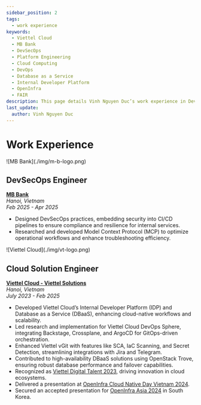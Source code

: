 ```yaml
---
sidebar_position: 2
tags:
  - work experience
keywords:
  - Viettel Cloud
  - MB Bank
  - DevSecOps
  - Platform Engineering
  - Cloud Computing
  - DevOps
  - Database as a Service
  - Internal Developer Platform
  - OpenInfra
  - FAIR
description: This page details Vinh Nguyen Duc’s work experience in DevSecOps, Platform Engineering, and Cloud Computing.
last_update:
  author: Vinh Nguyen Duc
---
```


# Work Experience

<div class="img-small" > ![MB Bank](./img/m-b-logo.png)</div>

## DevSecOps Engineer
**[MB Bank](https://www.mbbank.com.vn/)**  
_Hanoi, Vietnam_  
_Feb 2025 - Apr 2025_

- Designed DevSecOps practices, embedding security into CI/CD pipelines to ensure compliance and resilience for internal services.
- Researched and developed Model Context Protocol (MCP) to optimize operational workflows and enhance troubleshooting efficiency.


<div class="img-small" > ![Viettel Cloud](./img/vt-logo.png)</div>

## Cloud Solution Engineer 
**[Viettel Cloud - Viettel Solutions](https://viettelcloud.vn/)**  
_Hanoi, Vietnam_  
_July 2023 - Feb 2025_

- Developed Viettel Cloud’s Internal Developer Platform (IDP) and Database as a Service (DBaaS), enhancing cloud-native workflows and scalability.
- Led research and implementation for Viettel Cloud DevOps Sphere, integrating Backstage, Crossplane, and ArgoCD for GitOps-driven orchestration.
- Enhanced Viettel vGit with features like SCA, IaC Scanning, and Secret Detection, streamlining integrations with Jira and Telegram.
- Contributed to high-availability DBaaS solutions using OpenStack Trove, ensuring robust database performance and failover capabilities.
- Recognized as [Viettel Digital Talent 2023](https://solutions.viettel.vn/vi), driving innovation in cloud ecosystems.
- Delivered a presentation at [OpenInfra Cloud Native Day Vietnam 2024](https://www.youtube.com/watch?v=yUajm2kh3Hk&list=PLuWE6vptDA_ev_BP30ob8Hj1Eg1Pn7kmT&index=17).
- Secured an accepted presentation for [OpenInfra Asia 2024](https://drive.google.com/file/d/1Ek4i-XDlgCBiEPapll9M7tdwu--woQzf/view?usp=drive_link) in South Korea.


